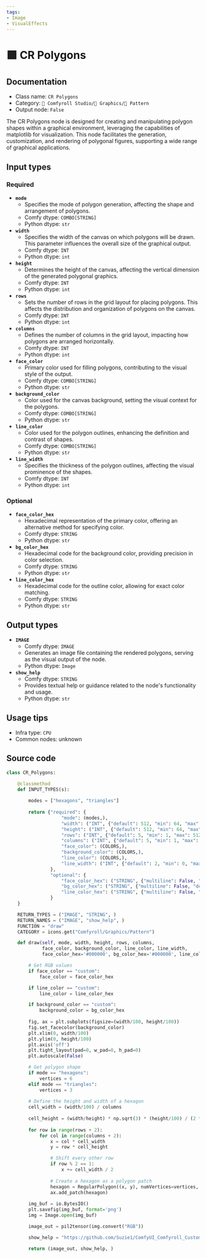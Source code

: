```yaml
---
tags:
- Image
- VisualEffects
---
```


# 🟩 CR Polygons
## Documentation
- Class name: `CR Polygons`
- Category: `🧩 Comfyroll Studio/👾 Graphics/🌈 Pattern`
- Output node: `False`

The CR Polygons node is designed for creating and manipulating polygon shapes within a graphical environment, leveraging the capabilities of matplotlib for visualization. This node facilitates the generation, customization, and rendering of polygonal figures, supporting a wide range of graphical applications.
## Input types
### Required
- **`mode`**
    - Specifies the mode of polygon generation, affecting the shape and arrangement of polygons.
    - Comfy dtype: `COMBO[STRING]`
    - Python dtype: `str`
- **`width`**
    - Specifies the width of the canvas on which polygons will be drawn. This parameter influences the overall size of the graphical output.
    - Comfy dtype: `INT`
    - Python dtype: `int`
- **`height`**
    - Determines the height of the canvas, affecting the vertical dimension of the generated polygonal graphics.
    - Comfy dtype: `INT`
    - Python dtype: `int`
- **`rows`**
    - Sets the number of rows in the grid layout for placing polygons. This affects the distribution and organization of polygons on the canvas.
    - Comfy dtype: `INT`
    - Python dtype: `int`
- **`columns`**
    - Defines the number of columns in the grid layout, impacting how polygons are arranged horizontally.
    - Comfy dtype: `INT`
    - Python dtype: `int`
- **`face_color`**
    - Primary color used for filling polygons, contributing to the visual style of the output.
    - Comfy dtype: `COMBO[STRING]`
    - Python dtype: `str`
- **`background_color`**
    - Color used for the canvas background, setting the visual context for the polygons.
    - Comfy dtype: `COMBO[STRING]`
    - Python dtype: `str`
- **`line_color`**
    - Color used for the polygon outlines, enhancing the definition and contrast of shapes.
    - Comfy dtype: `COMBO[STRING]`
    - Python dtype: `str`
- **`line_width`**
    - Specifies the thickness of the polygon outlines, affecting the visual prominence of the shapes.
    - Comfy dtype: `INT`
    - Python dtype: `int`
### Optional
- **`face_color_hex`**
    - Hexadecimal representation of the primary color, offering an alternative method for specifying color.
    - Comfy dtype: `STRING`
    - Python dtype: `str`
- **`bg_color_hex`**
    - Hexadecimal code for the background color, providing precision in color selection.
    - Comfy dtype: `STRING`
    - Python dtype: `str`
- **`line_color_hex`**
    - Hexadecimal code for the outline color, allowing for exact color matching.
    - Comfy dtype: `STRING`
    - Python dtype: `str`
## Output types
- **`IMAGE`**
    - Comfy dtype: `IMAGE`
    - Generates an image file containing the rendered polygons, serving as the visual output of the node.
    - Python dtype: `Image`
- **`show_help`**
    - Comfy dtype: `STRING`
    - Provides textual help or guidance related to the node's functionality and usage.
    - Python dtype: `str`
## Usage tips
- Infra type: `CPU`
- Common nodes: unknown


## Source code
```python
class CR_Polygons:

    @classmethod
    def INPUT_TYPES(s):
        
        modes = ["hexagons", "triangles"]          
        
        return {"required": {
                    "mode": (modes,),
                    "width": ("INT", {"default": 512, "min": 64, "max": 4096}),
                    "height": ("INT", {"default": 512, "min": 64, "max": 4096}),         
                    "rows": ("INT", {"default": 5, "min": 1, "max": 512}),          
                    "columns": ("INT", {"default": 5, "min": 1, "max": 512}),
                    "face_color": (COLORS,),
                    "background_color": (COLORS,),
                    "line_color": (COLORS,),            
                    "line_width": ("INT", {"default": 2, "min": 0, "max": 512}),
                },
                "optional": {
                    "face_color_hex": ("STRING", {"multiline": False, "default": "#000000"}),
                    "bg_color_hex": ("STRING", {"multiline": False, "default": "#000000"}),
                    "line_color_hex": ("STRING", {"multiline": False, "default": "#000000"}),
                } 
    }

    RETURN_TYPES = ("IMAGE", "STRING", )
    RETURN_NAMES = ("IMAGE", "show_help", )
    FUNCTION = "draw"
    CATEGORY = icons.get("Comfyroll/Graphics/Pattern")

    def draw(self, mode, width, height, rows, columns,
             face_color, background_color, line_color, line_width,
             face_color_hex='#000000', bg_color_hex='#000000', line_color_hex='#000000'):

        # Get RGB values 
        if face_color == "custom":
            face_color = face_color_hex

        if line_color == "custom":
            line_color = line_color_hex

        if background_color == "custom":
            background_color = bg_color_hex
    
        fig, ax = plt.subplots(figsize=(width/100, height/100))
        fig.set_facecolor(background_color)
        plt.xlim(0, width/100)
        plt.ylim(0, height/100)
        plt.axis('off')
        plt.tight_layout(pad=0, w_pad=0, h_pad=0)
        plt.autoscale(False)         

        # Get polygon shape  
        if mode == "hexagons":
            vertices = 6
        elif mode == "triangles":
            vertices = 3      
        
        # Define the height and width of a hexagon
        cell_width = (width/100) / columns
    
        cell_height = (width/height) * np.sqrt(3) * (height/100) / (2 * columns)
        
        for row in range(rows + 2):
            for col in range(columns + 2):
                x = col * cell_width
                y = row * cell_height

                # Shift every other row
                if row % 2 == 1:
                    x += cell_width / 2
                    
                # Create a hexagon as a polygon patch
                hexagon = RegularPolygon((x, y), numVertices=vertices, radius=cell_width/1.732, edgecolor=line_color, linewidth=line_width, facecolor=face_color)
                ax.add_patch(hexagon)
                 
        img_buf = io.BytesIO()
        plt.savefig(img_buf, format='png')
        img = Image.open(img_buf)

        image_out = pil2tensor(img.convert("RGB"))         

        show_help = "https://github.com/Suzie1/ComfyUI_Comfyroll_CustomNodes/wiki/Pattern-Nodes#cr-polygons"

        return (image_out, show_help, )

```
